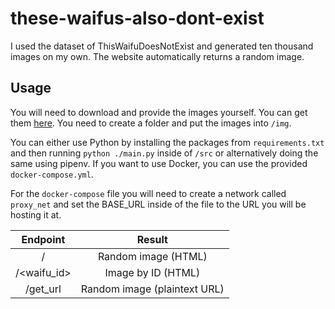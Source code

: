 # these-waifus-also-dont-exist
I used the dataset of ThisWaifuDoesNotExist and generated ten thousand images on my own. The website automatically returns a random image. 

## Usage
You will need to download and provide the images yourself. You can get them [here](https://docs.google.com/uc?export=download&id=1PnHPLrV549MsYuGgcMXfk6qP0lcAIdPZ).
You need to create a folder and put the images into `/img`.

You can either use Python by installing the packages from `requirements.txt` and then running `python ./main.py` inside of `/src` or 
alternatively doing the same using pipenv. If you want to use Docker, you can use the provided `docker-compose.yml`.

For the `docker-compose` file you will need to create a network called `proxy_net` and set the BASE_URL inside of the file to the URL you will be hosting it at.

| Endpoint         | Result                       |
| :--------------: | :--------------------------: |
| /                | Random image (HTML)          |
| /<waifu_id>      | Image by ID (HTML)           |
|  /get_url        | Random image (plaintext URL) |
